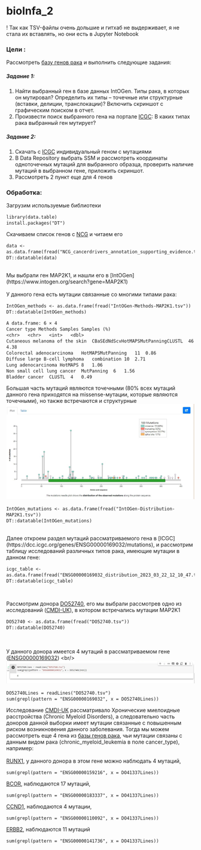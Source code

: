 # bioInfa_2
! Так как TSV-файлы очень дольшие и гитхаб не выдерживает, я не стала их вставлять, но они есть в Jupyter Notebook

### Цели : 

Рассмотреть [базу генов рака](http://ncg.kcl.ac.uk/download.php) и выполнить следующие задания:

##### Задание 1:
  1. Найти выбранный ген в базе данных IntOGen. Типы рака, в которых он мутировал? Определить их типы – точечные или структурные (вставки, делиции, транслокации)? Включить скриншот с графическим поиском в отчет.
  2. Произвести поиск выбранного гена на портале [ICGC](https://dcc.icgc.org/): В каких типах рака выбранный ген мутирует?
  
##### Задание 2:  
  1. Скачать с [ICGC](https://dcc.icgc.org/) индивидуальный геном с мутациями
  2. В Data Repository выбрать SSM и рассмотреть координаты одноточечных мутаций для выбранного образца, проверить наличие мутаций в выбранном гене, приложить скриншот.
  3. Рассмотреть 2 пункт еще для 4 генов
  
### Обработка:

Загрузим используемые библиотеки

```{r setoptions & load_library, warning=FALSE,message=FALSE}
library(data.table)
install.packages("DT")
```

Скачиваем список генов с [NCG](http://ncg.kcl.ac.uk/download.php) и читаем его

```{r read}
data <- as.data.frame(fread("NCG_cancerdrivers_annotation_supporting_evidence.tsv"))
DT::datatable(data)
```
<br/>
Мы выбрали ген MAP2K1, и нашли его в [IntOGen](https://www.intogen.org/search?gene=MAP2K1)<br/>
<br/>
У данного гена есть мутации связанные со многими типами рака:

```{r IntOGen Methods}
IntOGen_methods <- as.data.frame(fread("IntOGen-Methods-MAP2K1.tsv"))
DT::datatable(IntOGen_methods)
```

```
A data.frame: 6 × 4
Cancer type	Methods	Samples	Samples (%)
<chr>	<chr>	<int>	<dbl>
Cutaneous melanoma of the skin	CBaSEdNdScvHotMAPSMutPanningCLUSTL	46	4.38
Colorectal adenocarcinoma	HotMAPSMutPanning	11	0.86
Diffuse large B-cell lymphoma	combination	10	2.71
Lung adenocarcinoma	HotMAPS	8	1.06
Non small cell lung cancer	MutPanning	6	1.56
Bladder cancer	CLUSTL	4	0.49

```

Большая часть мутаций являются точечными (80% всех мутаций данного гена приходятся на missense-мутации, которые являются точечными), но также встречаются и структурные
<br/>
![](Pic1.png)
<br/>

```{r IntOGen mutations}
IntOGen_mutations <- as.data.frame(fread("IntOGen-Distribution-MAP2K1.tsv"))
DT::datatable(IntOGen_mutations)
```
<br/>
Далее откроем раздел мутаций рассматриваемого гена в [ICGC](https://dcc.icgc.org/genes/ENSG00000169032/mutations), и рассмотрим таблицу исследований различных типов рака, имеющие мутации в данном гене:

```{r ICGC mutations}
icgc_table <- as.data.frame(fread("ENSG00000169032_distribution_2023_03_22_12_10_47.tsv"))
DT::datatable(icgc_table)
```
<br/>

Рассмотрим донора [DO52740](https://dcc.icgc.org/donors/DO52740), его мы выбрали рассмотрев одно из исследований ([CMDI-UK](https://dcc.icgc.org/projects/CMDI-UK)), в котором встречались мутации MAP2K1

```{r ICGC DO52740,warning=FALSE}
DO52740 <- as.data.frame(fread("DO52740.tsv"))
DT::datatable(DO52740)
```
<br/><br/>
У данного донора имеется 4 мутаций в рассматриваемом гене ([ENSG00000169032]([https://dcc.icgc.org/genes/ENSG00000121879?mutations=%7B%22from%22:1%7D](https://www.ensembl.org/Homo_sapiens/Gene/Summary?db=core;g=ENSG00000169032;r=15:66386837-66491656)))
<br/>
![](Pic2.png)
<br/>

```{r MAP2K1}
DO52740Lines = readLines("DO52740.tsv")
sum(grepl(pattern = "ENSG00000169032", x = DO52740Lines))
```
Исследование [CMDI-UK](https://dcc.icgc.org/projects/CMDI-UK) рассматривало Хронические миелоидные расстройства (Chronic Myeloid Disorders), а следовательно часть доноров данной выборки имеет мутации связанные с повышенным риском возникновения данного заболевания. Тогда мы можем рассмотреть еще 4 гена из [базы генов рака](http://ncg.kcl.ac.uk/download.php), чьи мутации связаны с данным видом рака (chronic_myeloid_leukemia в поле cancer_type), например:
<br/><br/>
[RUNX1](https://dcc.icgc.org/genes/ENSG00000198796), у данного донора в этом гене можно наблюдать 4 мутаций,

```{r RUNX1}
sum(grepl(pattern = "ENSG00000159216", x = DO41337Lines))
```

[BCOR](https://dcc.icgc.org/genes/ENSG00000183337), наблюдаются 17 мутаций,

```{r BCOR}
sum(grepl(pattern = "ENSG00000183337", x = DO41337Lines))
```

[CCND1](https://dcc.icgc.org/genes/ENSG00000110092), наблюдаются 4 мутации,

```{r CCND1}
sum(grepl(pattern = "ENSG00000110092", x = DO41337Lines))
```

[ERBB2](https://dcc.icgc.org/genes/ENSG00000141736), наблюдаются 11 мутаций

```{r ERBB2}
sum(grepl(pattern = "ENSG00000141736", x = DO41337Lines))
```
